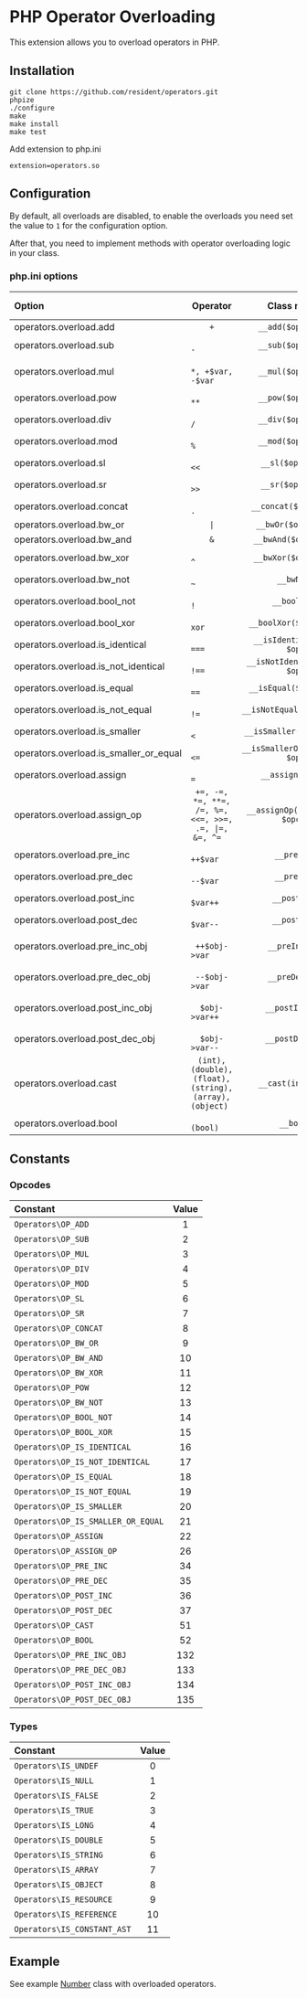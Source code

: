 # PHP Operator Overloading

This extension allows you to overload operators in PHP.

## Installation

    git clone https://github.com/resident/operators.git
    phpize
    ./configure
    make
    make install
    make test
    
Add extension to php.ini

    extension=operators.so

## Configuration

By default, all overloads are disabled, to enable the overloads you need set the value to `1` for the configuration option.

After that, you need to implement methods with operator overloading logic in your class.

### php.ini options

| Option                                 |                           Operator                            |           Class method           | Default value |
|:---------------------------------------|:-------------------------------------------------------------:|:--------------------------------:|:-------------:|
| operators.overload.add                 |                              `+`                              |       `__add($op1, $op2)`        |       0       |
| operators.overload.sub                 |   `                          -                           `    |       `__sub($op1, $op2)`        |       0       |
| operators.overload.mul                 |   `                  *, +$var, -$var                     `    |       `__mul($op1, $op2)`        |       0       |
| operators.overload.pow                 |   `                         **                           `    |       `__pow($op1, $op2)`        |       0       |
| operators.overload.div                 |   `                          /                           `    |       `__div($op1, $op2)`        |       0       |
| operators.overload.mod                 |   `                          %                           `    |       `__mod($op1, $op2)`        |       0       |
| operators.overload.sl                  |   `                         <<                           `    |        `__sl($op1, $op2)`        |       0       |
| operators.overload.sr                  |   `                         >>                           `    |        `__sr($op1, $op2)`        |       0       |
| operators.overload.concat              |   `                          .                           `    |      `__concat($op1, $op2)`      |       0       |
| operators.overload.bw_or               |                             `\|`                              |       `__bwOr($op1, $op2)`       |       0       |
| operators.overload.bw_and              |                              `&`                              |      `__bwAnd($op1, $op2)`       |       0       |
| operators.overload.bw_xor              |   `                          ^                           `    |      `__bwXor($op1, $op2)`       |       0       |
| operators.overload.bw_not              |   `                          ~                           `    |           `__bwNot()`            |       0       |
| operators.overload.bool_not            |   `                          !                           `    |          `__boolNot()`           |       0       |
| operators.overload.bool_xor            |   `                         xor                          `    |     `__boolXor($op1, $op2)`      |       0       |
| operators.overload.is_identical        |   `                         ===                          `    |   `__isIdentical($op1, $op2)`    |       0       |
| operators.overload.is_not_identical    |   `                         !==                          `    |  `__isNotIdentical($op1, $op2)`  |       0       |
| operators.overload.is_equal            |   `                         ==                           `    |     `__isEqual($op1, $op2)`      |       0       |
| operators.overload.is_not_equal        |   `                         !=                           `    |    `__isNotEqual($op1, $op2)`    |       0       |
| operators.overload.is_smaller          |   `                          <                           `    |    `__isSmaller($op1, $op2)`     |       0       |
| operators.overload.is_smaller_or_equal |   `                         <=                           `    | `__isSmallerOrEqual($op1, $op2)` |       0       |
| operators.overload.assign              |   `                          =                           `    |        `__assign($value)`        |       0       |
| operators.overload.assign_op           |   ` +=, -=, *=, **=, /=, %=, <<=, >>=, .=, \|=, &=, ^=   `    | `__assignOp($value, int $opcode` |       0       |
| operators.overload.pre_inc             |   `                       ++$var                         `    |           `__preInc()`           |       0       |
| operators.overload.pre_dec             |   `                       --$var                         `    |           `__preDec()`           |       0       |
| operators.overload.post_inc            |    `                       $var++                        `    |          `__postInc()`           |       0       |
| operators.overload.post_dec            |    `                       $var--                        `    |          `__postDec()`           |       0       |
| operators.overload.pre_inc_obj         | `                       ++$obj->var                         ` |         `__preIncObj()`          |       0       |
| operators.overload.pre_dec_obj         | `                       --$obj->var                         ` |         `__preDecObj()`          |       0       |
| operators.overload.post_inc_obj        | `                       $obj->var++                        `  |         `__postIncObj()`         |       0       |
| operators.overload.post_dec_obj        | `                       $obj->var--                        `  |         `__postDecObj()`         |       0       |
| operators.overload.cast                |   `(int), (double), (float), (string), (array), (object) `    |       `__cast(int $type)`        |       0       |
| operators.overload.bool                |   `                       (bool)                         `    |            `__bool()`            |       0       |

## Constants

### Opcodes

| Constant                           | Value |
|:-----------------------------------|:-----:|
| `Operators\OP_ADD`                 |   1   |
| `Operators\OP_SUB`                 |   2   |
| `Operators\OP_MUL`                 |   3   |
| `Operators\OP_DIV`                 |   4   |
| `Operators\OP_MOD`                 |   5   |
| `Operators\OP_SL`                  |   6   |
| `Operators\OP_SR`                  |   7   |
| `Operators\OP_CONCAT`              |   8   |
| `Operators\OP_BW_OR`               |   9   |
| `Operators\OP_BW_AND`              |  10   |
| `Operators\OP_BW_XOR`              |  11   |
| `Operators\OP_POW`                 |  12   |
| `Operators\OP_BW_NOT`              |  13   |
| `Operators\OP_BOOL_NOT`            |  14   |
| `Operators\OP_BOOL_XOR`            |  15   |
| `Operators\OP_IS_IDENTICAL`        |  16   |
| `Operators\OP_IS_NOT_IDENTICAL`    |  17   |
| `Operators\OP_IS_EQUAL`            |  18   |
| `Operators\OP_IS_NOT_EQUAL`        |  19   |
| `Operators\OP_IS_SMALLER`          |  20   |
| `Operators\OP_IS_SMALLER_OR_EQUAL` |  21   |
| `Operators\OP_ASSIGN`              |  22   |
| `Operators\OP_ASSIGN_OP`           |  26   |
| `Operators\OP_PRE_INC`             |  34   |
| `Operators\OP_PRE_DEC`             |  35   |
| `Operators\OP_POST_INC`            |  36   |
| `Operators\OP_POST_DEC`            |  37   |
| `Operators\OP_CAST`                |  51   |
| `Operators\OP_BOOL`                |  52   |
| `Operators\OP_PRE_INC_OBJ`         |  132  |
| `Operators\OP_PRE_DEC_OBJ`         |  133  |
| `Operators\OP_POST_INC_OBJ`        |  134  |
| `Operators\OP_POST_DEC_OBJ`        |  135  |

### Types

| Constant                    | Value |
|:----------------------------|:-----:|
| `Operators\IS_UNDEF`        |   0   |
| `Operators\IS_NULL`         |   1   |
| `Operators\IS_FALSE`        |   2   |
| `Operators\IS_TRUE`         |   3   |
| `Operators\IS_LONG`         |   4   |
| `Operators\IS_DOUBLE`       |   5   |
| `Operators\IS_STRING`       |   6   |
| `Operators\IS_ARRAY`        |   7   |
| `Operators\IS_OBJECT`       |   8   |
| `Operators\IS_RESOURCE`     |   9   |
| `Operators\IS_REFERENCE`    |  10   |
| `Operators\IS_CONSTANT_AST` |  11   |


## Example

See example [Number](https://github.com/resident/operators/blob/main/tests/Number.php) class with overloaded operators.